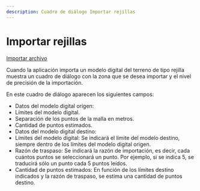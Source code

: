 ```yaml
---
description: Cuadro de diálogo Importar rejillas
---
```


# Importar rejillas

[Importar archivo](importar-archivo.md)

Cuando la aplicación importa un modelo digital del terreno de tipo rejilla muestra un cuadro de diálogo con la zona que se desea importar y el nivel de precisión de la importación.

En este cuadro de diálogo aparecen los siguientes campos:

* Datos del modelo digital origen:
* Límites del modelo digital.
* Separación de los puntos de la malla en metros.
* Cantidad de puntos estimados.
* Datos del modelo digital destino:
* Límites del modelo digital: Se indicará el límite del modelo destino, siempre dentro de los límites del modelo digital origen.
* Razón de traspaso: Se indicará la razón de importación, es decir, cada cuántos puntos se seleccionará un punto. Por ejemplo, si se indica 5, se traducirá sólo un punto cada 5 puntos leídos.
* Cantidad de puntos estimados: En función de los límites destino indicados y la razón de traspaso, se estima una cantidad de puntos destino.

